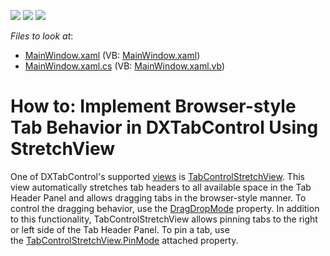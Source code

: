 <!-- default badges list -->
![](https://img.shields.io/endpoint?url=https://codecentral.devexpress.com/api/v1/VersionRange/128642094/15.2.4%2B)
[![](https://img.shields.io/badge/Open_in_DevExpress_Support_Center-FF7200?style=flat-square&logo=DevExpress&logoColor=white)](https://supportcenter.devexpress.com/ticket/details/T327498)
[![](https://img.shields.io/badge/📖_How_to_use_DevExpress_Examples-e9f6fc?style=flat-square)](https://docs.devexpress.com/GeneralInformation/403183)
<!-- default badges end -->
<!-- default file list -->
*Files to look at*:

* [MainWindow.xaml](./CS/DXTabControlExample/MainWindow.xaml) (VB: [MainWindow.xaml](./VB/DXTabControlExample/MainWindow.xaml))
* [MainWindow.xaml.cs](./CS/DXTabControlExample/MainWindow.xaml.cs) (VB: [MainWindow.xaml.vb](./VB/DXTabControlExample/MainWindow.xaml.vb))
<!-- default file list end -->
# How to: Implement Browser-style Tab Behavior in DXTabControl Using StretchView


<p>One of DXTabControl's supported <a href="https://documentation.devexpress.com/#WPF/CustomDocument113984">views</a> is <a href="https://documentation.devexpress.com/#WPF/CustomDocument113877">TabControlStretchView</a>. This view automatically stretches tab headers to all available space in the Tab Header Panel and allows dragging tabs in the browser-style manner. To control the dragging behavior, use the <a href="https://documentation.devexpress.com/#WPF/DevExpressXpfCoreTabControlStretchView_DragDropModetopic">DragDropMode</a> property. In addition to this functionality, TabControlStretchView allows pinning tabs to the right or left side of the Tab Header Panel. To pin a tab, use the <a href="https://documentation.devexpress.com/#WPF/DevExpressXpfCoreTabControlStretchView_PinModetopic">TabControlStretchView.PinMode</a> attached property.</p>

<br/>


